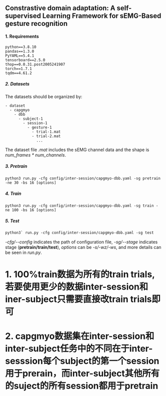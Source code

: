 ## Constrastive domain adaptation: A self-supervised Learning Framework for sEMG-Based gesture recognition


#### 1. Requirements
```
python==3.8.10
pandas==1.3.0
PyYAML==5.4.1
tensorboard==2.5.0
thop==0.0.31.post2005241907
torch==1.7.1
tqdm==4.61.2
```

##### 2. Datasets
The datasets should be organized by:
```
- dataset
  - capgmyo
    - dbb
      - subject-1
        - session-1
          - gesture-1
            - trial-1.mat
            - trial-2.mat
              ...
```
The dataset file *.mat* includes the sEMG channel data and the shape is *num_frames \* num_channels*.

##### 3. Pretrain
```
python3 run.py -cfg config/inter-session/capgmyo-dbb.yaml -sg pretrain -ne 30 -bs 16 [options]
```
##### 4. Train
```
python3 run.py -cfg config/inter-session/capgmyo-dbb.yaml -sg train -ne 100 -bs 16 [options]
```
##### 5. Test
```
python3` run.py -cfg config/inter-session/capgmyo-dbb.yaml -sg test
```

*-cfg/--config* indicates the path of configuration file, *-sg/--stage* indicates stage (**pretrain/train/test**), *options* can be *-s/-wz/-ws*, and more details can be seen in *run.py*.



# 1. 100%train数据为所有的train trials, 若要使用更少的数据inter-session和iner-subject只需要直接改train trials即可
# 2. capgmyo数据集在inter-session和inter-subject任务中的不同在于inter-sesssion每个subject的第一个session用于prerain，而inter-subject其他所有的suject的所有session都用于pretrain